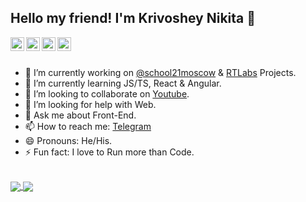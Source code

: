 ## Hello my friend! I'm Krivoshey Nikita 👋
<a href="https://www.linkedin.com/in/itkrivoshey">
	<img align="left" alt="Pawan's Linkdein" width="22px" src="https://cdn.jsdelivr.net/npm/simple-icons@v3/icons/linkedin.svg" />
</a>
<a href="https://t.me/ITKrivoshey">
	<img align="left" alt="Pawan's Telegram" width="22px" src="https://cdn.jsdelivr.net/npm/simple-icons@v3/icons/telegram.svg" />
</a>
<a href="https://www.instagram.com/itkrivoshey">
	<img align="left" alt="Pawan's Instagram" width="22px" src="https://cdn.jsdelivr.net/npm/simple-icons@v3/icons/instagram.svg" />
</a>
<a href="https://www.youtube.com/c/ITKrivoshey">
	<img align="left" alt="Pawan's Youtube" width="22px" src="https://cdn.jsdelivr.net/npm/simple-icons@v3/icons/youtube.svg" />
</a>
<br/>
<br/>

- 🔭 I’m currently working on [@school21moscow](https://github.com/school21moscow) & [RTLabs](https://www.rtlabs.ru/) Projects.
- 🌱 I’m currently learning JS/TS, React & Angular.
- 👯 I’m looking to collaborate on [Youtube](https://www.youtube.com/c/ITKrivoshey).
- 🤔 I’m looking for help with Web.
- 💬 Ask me about Front-End.
- 📫 How to reach me: [Telegram](https://t.me/ITKrivoshey)
- 😄 Pronouns: He/His.
- ⚡ Fun fact: I love to Run more than Code.
<br/>

<a href="https://github.com/IT-Krivoshey">
  <img align="center" src="https://github-readme-stats.vercel.app/api/top-langs/?username=IT-Krivoshey&theme=tokyonight&hide_langs_below=1" />
</a>
<a href="https://github.com/IT-Krivoshey">
 <img align="center" src="https://github-readme-stats.vercel.app/api?username=IT-Krivoshey&show_icons=true&theme=tokyonight&line_height=27" />
</a>
